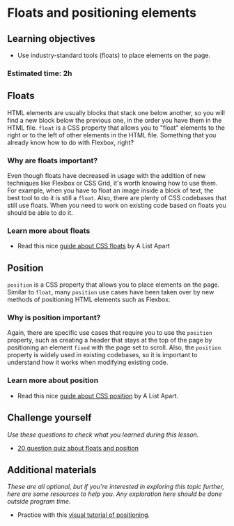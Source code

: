 # Floats and positioning elements

## Learning objectives

- Use industry-standard tools (floats) to place elements on the page.

### Estimated time: 2h

## Floats

HTML elements are usually blocks that stack one below another, so you will find a new block below the previous one, in the order you have them in the HTML file. `float` is a CSS property that allows you to "float" elements to the right or to the left of other elements in the HTML file. Something that you already know how to do with Flexbox, right?

### Why are floats important?
Even though floats have decreased in usage with the addition of new techniques like Flexbox or CSS Grid, it's worth knowing how to use them. For example, when you have to float an image inside a block of text, the best tool to do it is still a `float`. 
Also, there are plenty of CSS codebases that still use floats. When you need to work on existing code based on floats you should be able to do it.

### Learn more about floats

- Read this nice [guide about CSS floats](https://alistapart.com/article/css-floats-101/) by A List Apart

## Position

`position` is a CSS property that allows you to place elements on the page. Similar to `float`, many `position` use cases have been taken over by new methods of positioning HTML elements such as Flexbox.

### Why is position important?

Again, there are specific use cases that require you to use the `position` property, such as creating a header that stays at the top of the page by positioning an element `fixed` with the page set to scroll. Also, the `position` property is widely used in existing codebases, so it is important to understand how it works when modifying existing code.

### Learn more about position

- Read this nice [guide about CSS position](https://alistapart.com/article/css-positioning-101/) by A List Apart.

## Challenge yourself

*Use these questions to check what you learned during this lesson.*
- [20 question quiz about floats and position](https://docs.google.com/forms/d/e/1FAIpQLSfpbzkXZymwals6acIdqrGpazaNU58XuoPcqRZxWRXykT80Eg/viewform)

## Additional materials

*These are all optional, but if you're interested in exploring this topic further, here are some resources to help you. Any exploration here should be done outside program time.*
- Practice with this [visual tutorial of positioning](http://www.barelyfitz.com/screencast/html-training/css/positioning/).

